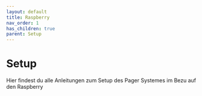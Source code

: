 ```yaml
---
layout: default
title: Raspberry
nav_order: 1
has_children: true
parent: Setup
---
```

# Setup
Hier findest du alle Anleitungen zum Setup des Pager Systemes im Bezu auf den Raspberry